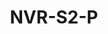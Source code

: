 ---
title: "NVR-S2-P"
description: "4/8CH 1-SATA Ultra 265/H.265/H.264 PoE NVR"
image: "/images/nvr/NVR (3).png"
images:
  - url: "/images/nvr/NVR (3).png"
    caption: "Front view"
features:
  - Support Ultra 265/H.265/H.264 video formats
  - 4/8-channel input
  - Plug & Play with 4/8 independent PoE network interfaces
  - Third-party IP cameras supported with ONVIF conformance:- Profile S, Profile G, Profile T
  - Support 1-ch HDMI, 1-ch VGA
  - HDMI and VGA simultaneous output
  - Up to 5MP resolution recording
  - 1 SATA HDD up to 8TB
  - Support cloud upgrade
specifications: 
  IP Video Input: 4-ch, 8-ch
  Incoming Bandwidth: 50Mbps
  Outgoing Bandwidth: 40Mbps
  Remote Users: "128"
  Protocols: TCP/IP, P2P, UPnP, DHCP, HTTP, HTTPS, DNS, DDNS, SMTP
  HDMI:
        1920x1080/60Hz, 1920x1080/50Hz, 1600x1200/60Hz, 1280x1024/60Hz, 1280x720/60Hz, 1024x768/60Hz
  VGA:
        1920x1080/60Hz, 1920x1080/50Hz, 1600x1200/60Hz, 1280x1024/60Hz, 1280x720/60Hz, 1024x768/60Hz
  Audio Output: 1-ch, RCA
  Recording Resolution: 5MP/4MP/3MP/1080P/960P/720P/960H/D1/2CIF/CIF
  Synchronous Playback: 4-ch, 8-ch
  Corridor Mode Screen: 3/4, 3/4/5/7/9
  Decoding format: Ultra 265/H.265/H.264
  Liveview/Playback: 5MP/4MP/3MP/1080P/960P/720P/960H/D1/2CIF/CIF
  Capability: 1 x 5MP@30, 2 x 4MP@30, 4 x 3MP@25, 4 x 1080p@30, 8 x 720p@30
  SATA: 1 SATA interface
  Capacity: Up to 8TB for each disk
  Network Interface: 1 RJ45 10M/100M self-adaptive Ethernet Interface
  USB Interface: Rear panel:- 2 x USB2.0
  RS232: NA
  RS485: NA
  Alarm In: NA
  Alarm Out: NA
  Interface: 4 RJ45 10M/100M self-adaptive Ethernet Interface, 8 RJ45 10M/100M self-adaptive Ethernet Interface
  Max Power: Max 30W for single port
  Max Total Power: Max 50W in total (4-ch), Max 75W in total (8-ch)
  Supported Standard: IEEE 802.3at, IEEE 802.3af
  Power Supply: 48V DC (4-ch), 52V DC (8-ch)
  Power Consumption: ≤9 W (without HDD)
  Working Environment: -10°C ~ + 55°C (+14°F ~ +131°F), Humidity ≤ 90% RH (non-condensing)
  Dimensions: 260mm × 243mm × 46mm (10.2" × 9.6" × 1.8")
  Weight: ≤1.2kg (2.65 lb) (without HDD)
  Certification:
    - CE
    - FCC
    - WEEE
---